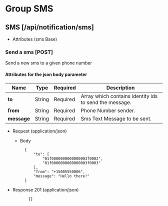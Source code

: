 # Group SMS

## SMS [/api/notification/sms]

+ Attributes (sms Base)

### Send a sms [POST]
Send a new sms to a given phone number

#### Attributes for the json body parameter

Name | Type | Required | Description
--- | --- | --- | ---
__to__ | String | Required | Array which contains identity ids to send the message.
__from__ | String | Required | Phone Number sender.
__message__ | String | Required | Sms Text Message to be sent.

+ Request (application/json)

    + Body

            {
                "to": [
                    "01f0000000000000003f0002",
                    "01f0000000000000003f0003"
                ],
                "from": "+15005550006",
                "message": "Hello there!"
            }

+ Response 201 (application/json)

             {}


